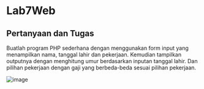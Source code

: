 # Lab7Web

## Pertanyaan dan Tugas

Buatlah program PHP sederhana dengan menggunakan form input yang menampilkan
nama, tanggal lahir dan pekerjaan. Kemudian tampilkan outputnya dengan menghitung
umur berdasarkan inputan tanggal lahir. Dan pilihan pekerjaan dengan gaji yang
berbeda-beda sesuai pilihan pekerjaan.

![image](https://github.com/verz666/Lab7Web/assets/115523263/426e4419-0c98-4c08-8689-a4415e6d9fa1)
